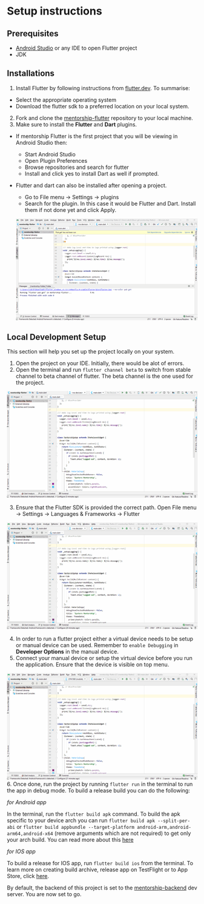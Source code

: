 # Setup instructions

## Prerequisites

 - [Android Studio](https://developer.android.com/studio) or any IDE to open Flutter project
 - JDK

## Installations

1. Install Flutter by following instructions from [flutter.dev](https://flutter.dev). To summarise:
  - Select the appropriate operating system
  - Download the flutter sdk to a preferred location on your local system.
2. Fork and clone the [mentorship-flutter](https://github.com/anitab-org/mentorship-flutter) repository to your local machine.
3. Make sure to install the **Flutter** and **Dart** plugins.
  - If mentorship Flutter is the first project that you will be viewing in Android Studio then:
      - Start Android Studio
      - Open Plugin Preferences
      - Browse repositories and search for flutter
      - Install and click yes to install Dart as well if prompted.
  - Flutter and dart can also be installed after opening a project.
      - Go to File menu -> Settings -> plugins
      - Search for the plugin. In this case it would be Flutter and Dart. Install them if not done yet and click Apply.

      ![FlutterDartPlugin](images/flutter_dart_plugin.gif)

## Local Development Setup
 This section will help you set up the project locally on your system.
 1. Open the project on your IDE. Initially, there would be alot of errors.
 2. Open the terminal and run `flutter channel beta` to switch from stable channel to beta channel of flutter. The beta channel is the one used for the project.

 ![switch To Beta](images/flutter_channel_beta.gif)

 3. Ensure that the Flutter SDK is provided the correct path. Open File menu -> Settings -> Languages & Frameworks -> Flutter

 ![Flutter SDK](images/flutter_sdk.gif)

 4. In order to run a flutter project either a virtual device needs to be setup or manual device can be used. Remember to `enable Debugging` in **Developer Options** in the manual device.
 5. Connect your manual device or setup the virtual device before you run the application. Ensure that the device is visible on top menu.

 ![Flutter Device](images/flutter_device.gif)    
 6. Once done, run the project by running `flutter run` in the terminal to run the app in debug mode. To build a release build you can do the following:

  *for Android app*

  In the terminal, run the `flutter build apk` command. To build the apk specific to your device arch you can run `flutter build apk --split-per-abi` or `flutter build appbundle --target-platform android-arm,android-arm64,android-x64` (remove arguments which are not required) to get only your arch build. You can read more about this [here](https://flutter.dev/docs/deployment/android)

  *for IOS app*

  To build a release for IOS app, run `flutter build ios` from the terminal. To learn more on creating build archive, release app on TestFlight or to App Store, click [here](https://flutter.dev/docs/deployment/ios).



By default, the backend of this project is set to the [mentorship-backend](https://github.com/anitab-org/mentorship-backend) dev server. You are now set to go.
